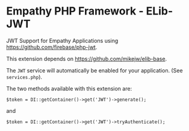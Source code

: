 

Empathy PHP Framework - ELib-JWT
===

JWT Support for Empathy Applications using https://github.com/firebase/php-jwt.

This extension depends on https://github.com/mikejw/elib-base.

The `JWT` service will automatically be enabled for your application. 
(See `services.php`).


The two methods available with this extension are:

    $token = DI::getContainer()->get('JWT')->generate();

and

    $token = DI::getContainer()->get('JWT')->tryAuthenticate();

